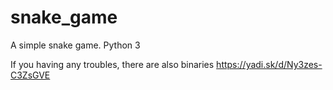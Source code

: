 # snake_game
A simple snake game. Python 3

If you having any troubles, there are also binaries
https://yadi.sk/d/Ny3zes-C3ZsGVE
